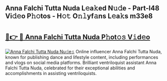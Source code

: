 ## Anna Falchi Tutta Nuda L𝚎a𝚔ed N𝚞𝚍e - Part-l48 Vi𝚍𝚎o P𝚑𝚘tos - H𝚘𝚝 O𝚗𝚕yf𝚊ns L𝚎a𝚔s m33e8

# <h2><a href="http://kf8m4k.oniu.top/?m=Anna+Falchi+Tutta+Nuda">🔗👉 🔴 Anna Falchi Tutta Nuda P𝚑ot𝚘𝚜 V𝚒d𝚎o</a></h2>

[![Anna Falchi Tutta Nuda Nu𝚍e𝚜](https://i.imgur.com/0qMVB7G.gif)](http://kf8m4k.oniu.top/?m=Anna+Falchi+Tutta+Nuda)
Online influencer Anna Falchi Tutta Nuda, known for publishing dance and lifestyle content, including performances and vlogs on social media platforms. Brilliant ventriloquist assistant Anna Falchi Tutta Nuda, celebrated for their exceptional abilities and accomplishments in assisting ventriloquists.  
